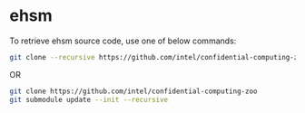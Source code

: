 # ehsm
To retrieve ehsm source code, use one of below commands:
```bash
git clone --recursive https://github.com/intel/confidential-computing-zoo
```
OR
```bash
git clone https://github.com/intel/confidential-computing-zoo
git submodule update --init --recursive
```

